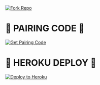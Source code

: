 <a href="https://github.com/xenocrypt01-tech/Xenocrypt-xd-bot/fork" target="_blank">
  <img src="https://img.shields.io/badge/Fork%20Repo-30363D?style=for-the-badge&logo=github&logoColor=white" alt="Fork Repo"/>
</a>


# 🚀 PAIRING CODE 🚀

<a href="https://xeoncrpt.onrender.com" target="_blank">
  <img src="https://img.shields.io/badge/Get%20Pairing%20Code-purple?style=for-the-badge&logo=vercel&logoColor=white" alt="Get Pairing Code"/>
</a>


# 🚀 HEROKU DEPLOY 🚀

<a href="https://heroku.com/deploy?template=https://github.com/xenocrypt01-tech/Xenocrypt-xd-bot.git" target="_blank">
  <img src="https://img.shields.io/badge/Deploy%20to%20Heroku-6762A6?style=for-the-badge&logo=heroku&logoColor=white" alt="Deploy to Heroku"/>
</a>
